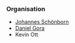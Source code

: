 ### Organisation

* [Johannes Schönborn](mailto:johannes.schoenborn@owasp.org)
* [Daniel Gora](mailto:danielgora@owasp.org)
* Kevin Ott

